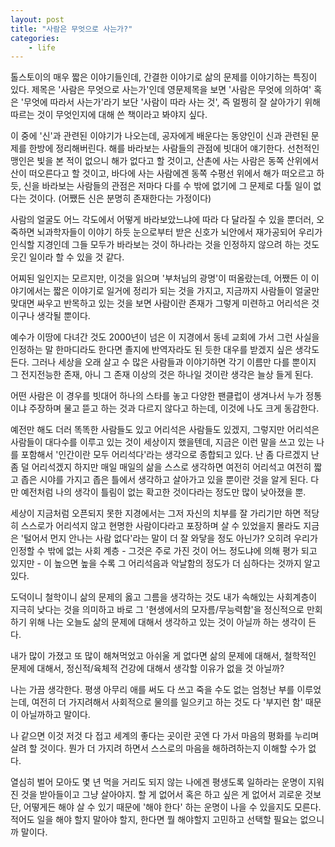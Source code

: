 ```yaml
---
layout: post
title: "사람은 무엇으로 사는가?"
categories:
    - life
---
```


톨스토이의 매우 짧은 이야기들인데, 간결한 이야기로 삶의 문제를 이야기하는 특징이 있다. 제목은 '사람은 무엇으로 사는가'인데 영문제목을 보면 '사람은 무엇에 의하여' 혹은 '무엇에 따라서 사는가'라기 보단 '사람이 따라 사는 것', 즉 멀쩡히 잘 살아가기 위해 따르는 것이 무엇인지에 대해 쓴 책이라고 봐야지 싶다.

이 중에 '신'과 관련된 이야기가 나오는데, 공자에게 배운다는 동양인이 신과 관련된 문제를 한방에 정리해버린다. 해를 바라보는 사람들의 관점에 빗대어 얘기한다. 선천적인 맹인은 빛을 본 적이 없으니 해가 없다고 할 것이고, 산촌에 사는 사람은 동쪽 산위에서 산이 떠오른다고 할 것이고, 바다에 사는 사람에겐 동쪽 수평선 위에서 해가 떠오르고 하듯, 신을 바라보는 사람들의 관점은 저마다 다를 수 밖에 없기에 그 문제로 다툴 일이 없다는 것이다. (어쨌든 신은 분명히 존재한다는 가정이다)

사람의 얼굴도 어느 각도에서 어떻게 바라보았느냐에 따라 다 달라질 수 있을 뿐더러, 오죽하면 뇌과학자들이 이야기 하듯 눈으로부터 받은 신호가 뇌안에서 재가공되어 우리가 인식할 지경인데 그들 모두가 바라보는 것이 하나라는 것을 인정하지 않으려 하는 것도 웃긴 일이라 할 수 있을 것 같다. 

어찌된 일인지는 모르지만, 이것을 읽으며 '부처님의 광명'이 떠올랐는데, 어쨌든 이 이야기에서는 짧은 이야기로 일거에 정리가 되는 것을 가지고, 지금까지 사람들이 얼굴만 맞대면 싸우고 반목하고 있는 것을 보면 사람이란 존재가 그렇게 미련하고 어리석은 것이구나 생각될 뿐이다. 

예수가 이땅에 다녀간 것도 2000년이 넘은 이 지경에서 동네 교회에 가서 그런 사실을 인정하는 말 한마디라도 한다면 졸지에 반역자라도 된 듯한 대우를 받겠지 싶은 생각도 든다. 그러나 세상을 오래 살고 수 많은 사람들과 이야기하면 각기 이름만 다를 뿐이지 그 전지전능한 존재, 아니 그 존재 이상의 것은 하나일 것이란 생각은 늘상 들게 된다. 

어떤 사람은 이 경우를 빗대어 하나의 스타를 놓고 다양한 팬클럽이 생겨나서 누가 정통이냐 주장하며 물고 뜯고 하는 것과 다르지 않다고 하는데, 이것에 나도 크게 동감한다. 

예전만 해도 더러 똑똑한 사람들도 있고 어리석은 사람들도 있겠지, 그렇지만 어리석은 사람들이 대다수를 이루고 있는 것이 세상이지 했을텐데, 지금은 이런 말을 쓰고 있는 나를 포함해서 '인간이란 모두 어리석다'라는 생각으로 종합되고 있다. 난 좀 다르겠지 난 좀 덜 어리석겠지 하지만 매일 매일의 삶을 스스로 생각하면 여전히 어리석고 여전히 짧고 좁은 시야를 가지고 좁은 틀에서 생각하고 살아가고 있을 뿐이란 것을 알게 된다. 다만 예전처럼 나의 생각이 틀림이 없는 확고한 것이다라는 정도만 많이 낮아졌을 뿐.

세상이 지금처럼 오픈되지 못한 지경에서는 그저 자신의 치부를 잘 가리기만 하면 적당히 스스로가 어리석지 않고 현명한 사람이다라고 포장하며 살 수 있었을지 몰라도 지금은 '털어서 먼지 안나는 사람 없다'라는 말이 더 잘 와닿을 정도 아닌가? 오히려 우리가 인정할 수 밖에 없는 사회 계층 - 그것은 주로 가진 것이 어느 정도냐에 의해 평가 되고 있지만 - 이 높으면 높을 수록 그 어리석음과 악날함의 정도가 더 심하다는 것까지 알고 있다. 

도덕이니 철학이니 삶의 문제의 옳고 그름을 생각하는 것도 내가 속해있는 사회계층이 지극히 낮다는 것을 의미하고 바로 그 '현생에서의 모자름/무능력함'을 정신적으로 만회하기 위해 나는 오늘도 삶의 문제에 대해서 생각하고 있는 것이 아닐까 하는 생각이 든다. 

내가 많이 가졌고 또 많이 해쳐먹었고 아쉬울 게 없다면 삶의 문제에 대해서, 철학적인 문제에 대해서, 정신적/육체적 건강에 대해서 생각할 이유가 없을 것 아닐까?

나는 가끔 생각한다. 평생 아무리 애를 써도 다 쓰고 죽을 수도 없는 엄청난 부를 이루었는데, 여전히 더 가지려해서 사회적으로 물의를 일으키고 하는 것도 다 '부지런 함' 때문이 아닐까하고 말이다. 

나 같으면 이것 저것 다 접고 세계의 좋다는 곳이란 곳엔 다 가서 마음의 평화를 누리며 살려 할 것이다. 뭔가 더 가지려 하면서 스스로의 마음을 해하려하는지 이해할 수가 없다. 

열심히 벌어 모아도 몇 년 먹을 거리도 되지 않는 나에겐 평생도록 일하라는 운명이 지워진 것을 받아들이고 그냥 살아야지. 할 게 없어서 혹은 하고 싶은 게 없어서 괴로운 것보단, 어떻게든 해야 살 수 있기 때문에 '해야 한다' 하는 운명이 나을 수 있을지도 모른다. 적어도 일을 해야 할지 말아야 할지, 한다면 뭘 해야할지 고민하고 선택할 필요는 없으니까 말이다.
